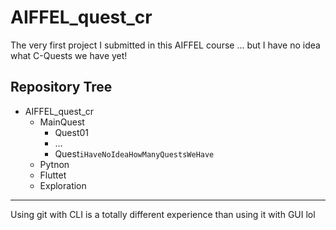 # AIFFEL_quest_cr
The very first project I submitted in this AIFFEL course ...
but I have no idea what C-Quests we have yet!

## Repository Tree
- AIFFEL_quest_cr
  - MainQuest
    - Quest01
    - ...
    - Quest`iHaveNoIdeaHowManyQuestsWeHave`
  - Pytnon
  - Fluttet
  - Exploration
 
---

Using git with CLI is a totally different experience than using it with GUI lol
